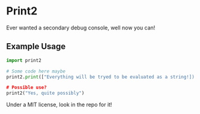 # Print2
Ever wanted a secondary debug console, well now you can!

## Example Usage
```python
import print2

# Some code here maybe
print2.print(["Everything will be tryed to be evaluated as a string!])

# Possible use?
print2("Yes, quite possibly")
```

Under a MIT license, look in the repo for it!

